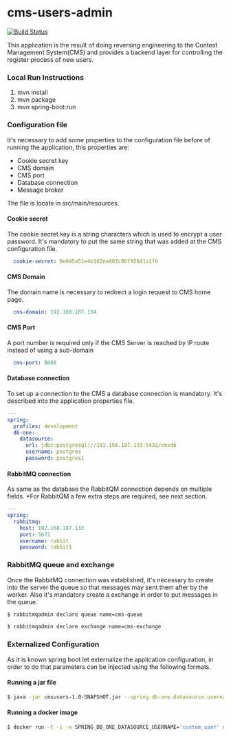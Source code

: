 # cms-users-admin

[![Build Status](https://travis-ci.org/joelgtsantos/cms-users-admin.svg?branch=master)](https://travis-ci.org/joelgtsantos/cms-users-admin)


This application is the result of doing reversing engineering to the Contest Management System(CMS) and provides a backend layer for controlling the register process of new users. 


### Local Run Instructions

1) mvn install
2) mvn package
3) mvn spring-boot:run


### Configuration file

It's necessary to add some properties to the configuration file before of running the application, this properties are:

- Cookie secret key
- CMS domain
- CMS port
- Database connection
- Message broker


The file is locate in src/main/resources.

#### Cookie secret
The cookie secret key is a string characters which is used to encrypt a user password. It's mandatory to put the same string that was added at the CMS configuration file.


```yml
  cookie-secret: 8e045a51e4b102ea803c06f92841a1fb
```

#### CMS Domain
The domain name is necessary to redirect a login request to CMS home page.


```yml
  cms-domain: 192.168.187.134
```

#### CMS Port
A port number is required only if the CMS Server is reached by IP route instead of using a sub-domain 

```yml
  cms-port: 8888
```

#### Database connection

To set up a connection to the CMS a database connection is mandatory. It's described into the application properties file.

```yml
---
spring:
  profiles: development
  db-one:
    datasource:
      url: jdbc:postgresql://192.168.187.133:5432/cmsdb
      username: postgres
      password: postgres1
```

#### RabbitMQ connection


As same as the database the RabbitQM connection depends on multiple fields.
*For RabbitQM a few extra steps are required, see next section.

```yml
---
spring:
  rabbitmq:
    host: 192.168.187.133
    port: 5672
    username: rabbit
    password: rabbit1
```

### RabbitMQ queue and exchange

Once the RabbitMQ connection was established, it's necessary to create into the server the queue so that messages may sent them after by the worker. Also it's mandatory create a exchange in order to put messages in the queue. 

```bash
$ rabbitmqadmin declare queue name=cms-queue

$ rabbitmqadmin declare exchange name=cms-exchange

```

### Externalized Configuration

As it is known spring boot let externalize the application configuration, in order to do that parameters can be injected using the following formats.

 
#### Running a jar file

```bash
$ java -jar cmsusers-1.0-SNAPSHOT.jar --spring.db-one.datasource.username=custom_user

```
#### Running a docker image 

```bash
$ docker run -t -i -e SPRING_DB_ONE_DATASOURCE_USERNAME='custom_user' springio/users:latest

```

 
 

